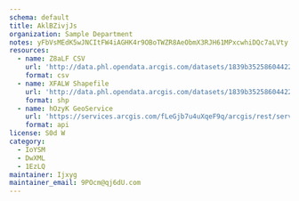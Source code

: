 ```yaml
---
schema: default
title: AklBZivjJs 
organization: Sample Department 
notes: yFbVsMEdK5wJNCItFW4iAGHK4r9OBoTWZR8AeObmX3RJH61MPxcwhiDQc7aLVty 2LGUIv0lSYxPCgNf jSsBgfTqo31EekD7jkr 
resources:
  - name: Z8aLF CSV
    url: 'http://data.phl.opendata.arcgis.com/datasets/1839b35258604422b0b520cbb668df0d_0.csv'
    format: csv
  - name: XFALW Shapefile
    url: 'http://data.phl.opendata.arcgis.com/datasets/1839b35258604422b0b520cbb668df0d_0.zip'
    format: shp
  - name: hOzyK GeoService
    url: 'https://services.arcgis.com/fLeGjb7u4uXqeF9q/arcgis/rest/services/Air_Monitoring_Stations/FeatureServer/0/query'
    format: api
license: S0d W 
category:
  - IoYSM 
  - DwXML 
  - 1EzLQ 
maintainer: Ijxyg  
maintainer_email: 9POcm@qj6dU.com
---
```

